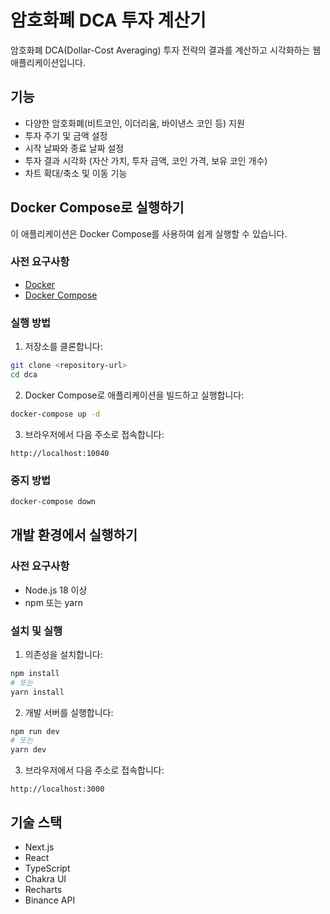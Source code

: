 # 암호화폐 DCA 투자 계산기

암호화폐 DCA(Dollar-Cost Averaging) 투자 전략의 결과를 계산하고 시각화하는 웹 애플리케이션입니다.

## 기능

- 다양한 암호화폐(비트코인, 이더리움, 바이낸스 코인 등) 지원
- 투자 주기 및 금액 설정
- 시작 날짜와 종료 날짜 설정
- 투자 결과 시각화 (자산 가치, 투자 금액, 코인 가격, 보유 코인 개수)
- 차트 확대/축소 및 이동 기능

## Docker Compose로 실행하기

이 애플리케이션은 Docker Compose를 사용하여 쉽게 실행할 수 있습니다.

### 사전 요구사항

- [Docker](https://docs.docker.com/get-docker/)
- [Docker Compose](https://docs.docker.com/compose/install/)

### 실행 방법

1. 저장소를 클론합니다:

```bash
git clone <repository-url>
cd dca
```

2. Docker Compose로 애플리케이션을 빌드하고 실행합니다:

```bash
docker-compose up -d
```

3. 브라우저에서 다음 주소로 접속합니다:

```
http://localhost:10040
```

### 중지 방법

```bash
docker-compose down
```

## 개발 환경에서 실행하기

### 사전 요구사항

- Node.js 18 이상
- npm 또는 yarn

### 설치 및 실행

1. 의존성을 설치합니다:

```bash
npm install
# 또는
yarn install
```

2. 개발 서버를 실행합니다:

```bash
npm run dev
# 또는
yarn dev
```

3. 브라우저에서 다음 주소로 접속합니다:

```
http://localhost:3000
```

## 기술 스택

- Next.js
- React
- TypeScript
- Chakra UI
- Recharts
- Binance API